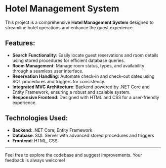 # Hotel Management System  

This project is a comprehensive **Hotel Management System** designed to streamline hotel operations and enhance the guest experience.  

## Features:  
- **Search Functionality**: Easily locate guest reservations and room details using stored procedures for efficient database queries.  
- **Room Management**: Manage room status, types, and availability through a seamless user interface.  
- **Reservation Handling**: Automate check-in and check-out dates using SQL procedures and triggers for consistency.  
- **Integrated MVC Architecture**: Backend powered by .NET Core and Entity Framework, ensuring a robust and scalable system.  
- **Responsive Frontend**: Designed with HTML and CSS for a user-friendly experience.  

## Technologies Used:  
- **Backend**: .NET Core, Entity Framework  
- **Database**: SQL Server with advanced stored procedures and triggers  
- **Frontend**: HTML, CSS  

---

Feel free to explore the codebase and suggest improvements. Your feedback is always welcome!
